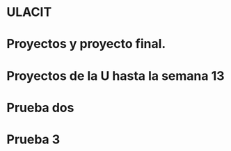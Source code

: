 # ULACIT
# Proyectos y proyecto final.
# Proyectos de la U hasta la semana 13
# Prueba dos
# Prueba 3